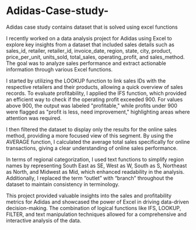 # Adidas-Case-study-
Adidas case study contains dataset that is solved using excel functions 

I recently worked on a data analysis project for Adidas using Excel to explore key insights from a dataset that included sales details such as sales_id, retailer, retailer_id, invoice_date, region, state, city, product, price_per_unit, units_sold, total_sales, operating_profit, and sales_method. The goal was to analyze sales performance and extract actionable information through various Excel functions.

I started by utilizing the LOOKUP function to link sales IDs with the respective retailers and their products, allowing a quick overview of sales records. To evaluate profitability, I applied the IFS function, which provided an efficient way to check if the operating profit exceeded 900. For values above 900, the output was labeled "profitable," while profits under 900 were flagged as "profit is less, need improvement," highlighting areas where attention was required.

I then filtered the dataset to display only the results for the online sales method, providing a more focused view of this segment. By using the AVERAGE function, I calculated the average total sales specifically for online transactions, giving a clear understanding of online sales performance.

In terms of regional categorization, I used text functions to simplify region names by representing South East as SE, West as W, South as S, Northeast as North, and Midwest as Mid, which enhanced readability in the analysis. Additionally, I replaced the term “outlet” with “branch” throughout the dataset to maintain consistency in terminology.

This project provided valuable insights into the sales and profitability metrics for Adidas and showcased the power of Excel in driving data-driven decision-making. The combination of logical functions like IFS, LOOKUP, FILTER, and text manipulation techniques allowed for a comprehensive and interactive analysis of the data.
